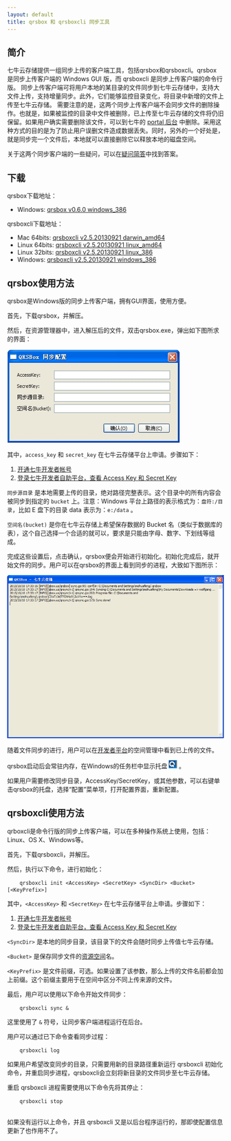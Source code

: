 ```yaml
---
layout: default
title: qrsbox 和 qrsboxcli 同步工具
---
```



## 简介

七牛云存储提供一组同步上传的客户端工具，包括qrsbox和qrsboxcli。qrsbox 是同步上传客户端的 Windows GUI 版，而 qrsboxcli 是同步上传客户端的命令行版。
同步上传客户端可将用户本地的某目录的文件同步到七牛云存储中，支持大文件上传，支持增量同步。此外，它们能够监控目录变化，将目录中新增的文件上传至七牛云存储。
需要注意的是，这两个同步上传客户端不会同步文件的删除操作。也就是，如果被监控的目录中文件被删除，已上传至七牛云存储的文件将仍旧保留。如果用户确实需要删除该文件，可以到七牛的 [portal 后台](https://portal.qiniu.com/) 中删除。采用这种方式的目的是为了防止用户误删文件造成数据丢失。同时，另外的一个好处是，就是同步完一个文件后，本地就可以直接删除它以释放本地的磁盘空间。

关于这两个同步客户端的一些疑问，可以在[疑问简答](http://kb.qiniu.com/537ps105)中找到答案。


## 下载

qrsbox下载地址：

  - Windows: [qrsbox v0.6.0 windows_386](http://open.qiniudn.com/qrsbox-v0.6.0.zip)

qrsboxcli下载地址：

  - Mac 64bits: [qrsboxcli v2.5.20130921 darwin_amd64](http://open.qiniudn.com/devtools/v2.5.20130921/darwin_amd64/qrsboxcli)
  - Linux 64bits: [qrsboxcli v2.5.20130921 linux_amd64](http://open.qiniudn.com/devtools/v2.5.20130921/linux_amd64/qrsboxcli)
  - Linux 32bits: [qrsboxcli v2.5.20130921 linux_386](http://open.qiniudn.com/devtools/v2.5.20130921/linux_386/qrsboxcli)
  - Windows: [qrsboxcli v2.5.20130921 windows_386](http://open.qiniudn.com/devtools/v2.5.20130921/windows_386/qrsboxcli.exe)


## qrsbox使用方法

qrsbox是Windows版的同步上传客户端，拥有GUI界面，使用方便。

首先，下载qrsbox，并解压。

然后，在资源管理器中，进入解压后的文件，双击qrsbox.exe，弹出如下图所求的界面：

<div class="imgwrap"><img src="img/qrsbox-demo.png" alt="qrsbox"/></div>

其中，`access_key` 和 `secret_key` 在七牛云存储平台上申请。步骤如下：

1. [开通七牛开发者帐号](https://portal.qiniu.com/signup)
1. [登录七牛开发者自助平台，查看 Access Key 和 Secret Key](https://portal.qiniu.com/setting/key)

`同步源目录` 是本地需要上传的目录，绝对路径完整表示。这个目录中的所有内容会被同步到指定的 `bucket` 上。注意：Windows 平台上路径的表示格式为：`盘符:/目录`，比如 E 盘下的目录 data 表示为：`e:/data` 。

`空间名(bucket)` 是你在七牛云存储上希望保存数据的 Bucket 名（类似于数据库的表），这个自己选择一个合适的就可以，要求是只能由字母、数字、下划线等组成。

完成这些设置后，点击确认，qrsbox便会开始进行初始化。初始化完成后，就开始文件的同步。用户可以在qrsbox的界面上看到同步的进程，大致如下图所示：

![查看同步进程](img/qrsbox-sync.png)

随着文件同步的进行，用户可以在[开发者平台](https://portal.qiniu.com/)的空间管理中看到已上传的文件。

qrsbox启动后会常驻内存，在Windows的任务栏中显示托盘 ![托盘](img/qrsbox-icon.png) 。

如果用户需要修改同步目录，AccessKey/SecretKey，或其他参数，可以右键单击qrsbox的托盘，选择“配置”菜单项，打开配置界面，重新配置。

## qrsboxcli使用方法

qrboxcli是命令行版的同步上传客户端，可以在多种操作系统上使用，包括：Linux、OS X、Windows等。

首先，下载qrsboxcli，并解压。

然后，执行以下命令，进行初始化：

```
    qrsboxcli init <AccessKey> <SecretKey> <SyncDir> <Bucket> [<KeyPrefix>]
```

其中，`<AccessKey>` 和 `<SecretKey>` 在七牛云存储平台上申请。步骤如下：

1. [开通七牛开发者帐号](https://portal.qiniu.com/signup)
1. [登录七牛开发者自助平台，查看 Access Key 和 Secret Key](https://portal.qiniu.com/setting/key)

`<SyncDir>` 是本地的同步目录，该目录下的文件会随时同步上传值七牛云存储。

`<Bucket>` 是保存同步文件的[资源空间](http://docs.qiniu.com/api/v6/terminology.html#Bucket)名。

`<KeyPrefix>` 是文件前缀，可选。如果设置了该参数，那么上传的文件名前都会加上前缀。这个前缀主要用于在空间中区分不同上传来源的文件。

最后，用户可以使用以下命令开始文件同步：

```
    qrsboxcli sync &
```

这里使用了 `&` 符号，让同步客户端进程运行在后台。

用户可以通过已下命令查看同步过程：

```
    qrsboxcli log
```

如果用户希望改变同步的目录，只需要用新的目录路径重新运行 qrsboxcli 初始化命令，并重启同步进程，qrsboxcli会立刻将新目录的文件同步至七牛云存储。


重启 qrsboxcli 进程需要使用以下命令先将其停止：

```
    qrsboxcli stop
    
```

如果没有运行以上命令，并且 qrsboxcli 又是以后台程序运行的，那即使配置信息更新了也作用不了。
